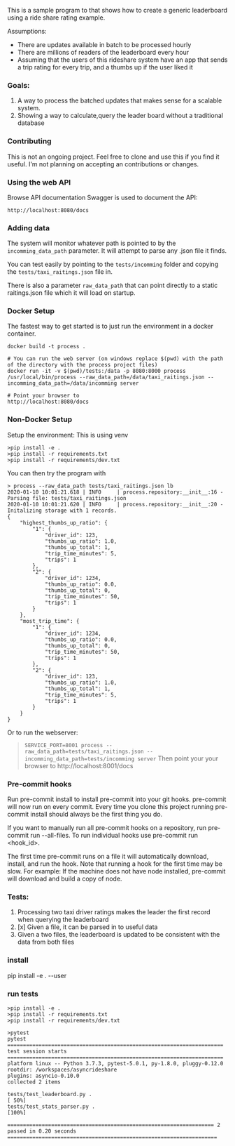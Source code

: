 This is a sample program to that shows how to create a generic leaderboard using a ride share rating example.

Assumptions:
* There are updates available in batch to be processed hourly
* There are millions of readers of the leaderboard every hour
* Assuming that the users of this rideshare system have an app that sends a trip rating for every trip, and 
a thumbs up if the user liked it

### Goals:

1. A way to process the batched updates that makes sense for a scalable system.
2. Showing a way to calculate,query the leader board without a traditional database

### Contributing
This is not an ongoing project. Feel free to clone and use this if you find it useful. I'm not planning on accepting an contributions or changes.

### Using the web API
Browse API documentation
Swagger is used to document the API:
```
http://localhost:8080/docs
```

### Adding data
The system will monitor whatever path is pointed to by the `incomming_data_path` parameter.  It will attempt to parse any .json file it finds.

You can test easily by pointing to the `tests/incomming` folder and copying the  `tests/taxi_raitings.json` file in.

There is also a parameter `raw_data_path` that can point directly to a static raitings.json file which it will load on startup.

### Docker Setup
The fastest way to get started is to just run the environment in a docker container.
```
docker build -t process .

# You can run the web server (on windows replace $(pwd) with the path of the directory with the process project files)
docker run -it -v $(pwd)/tests:/data -p 8080:8000 process /usr/local/bin/process --raw_data_path=/data/taxi_raitings.json --incomming_data_path=/data/incomming server

# Point your browser to
http://localhost:8080/docs
```

### Non-Docker Setup
Setup the environment: This is using venv
```
>pip install -e .
>pip install -r requirements.txt
>pip install -r requirements/dev.txt
```

You can then try the program with
```
> process --raw_data_path tests/taxi_raitings.json lb
2020-01-10 10:01:21.618 | INFO     | process.repository:__init__:16 - Parsing file: tests/taxi_raitings.json
2020-01-10 10:01:21.620 | INFO     | process.repository:__init__:20 - Initalizing storage with 1 records.
{
    "highest_thumbs_up_ratio": {
        "1": {
            "driver_id": 123,
            "thumbs_up_ratio": 1.0,
            "thumbs_up_total": 1,
            "trip_time_minutes": 5,
            "trips": 1
        },
        "2": {
            "driver_id": 1234,
            "thumbs_up_ratio": 0.0,
            "thumbs_up_total": 0,
            "trip_time_minutes": 50,
            "trips": 1
        }
    },
    "most_trip_time": {
        "1": {
            "driver_id": 1234,
            "thumbs_up_ratio": 0.0,
            "thumbs_up_total": 0,
            "trip_time_minutes": 50,
            "trips": 1
        },
        "2": {
            "driver_id": 123,
            "thumbs_up_ratio": 1.0,
            "thumbs_up_total": 1,
            "trip_time_minutes": 5,
            "trips": 1
        }
    }
}

```

Or to run the webserver:
>  `SERVICE_PORT=8001 process --raw_data_path=tests/taxi_raitings.json --incomming_data_path=tests/incomming server`
Then point your your browser to http://localhost:8001/docs

### Pre-commit hooks
Run pre-commit install to install pre-commit into your git hooks. pre-commit will now run on every commit. Every time you clone this project running pre-commit install should always be the first thing you do.

If you want to manually run all pre-commit hooks on a repository, run pre-commit run --all-files. To run individual hooks use pre-commit run <hook_id>.

The first time pre-commit runs on a file it will automatically download, install, and run the hook. Note that running a hook for the first time may be slow. For example: If the machine does not have node installed, pre-commit will download and build a copy of node.


### Tests:

1. Processing two taxi driver ratings makes the leader the first record when querying the leaderboard
2. [x] Given a file, it can be parsed in to useful data
3. Given a two files, the leaderboard is updated to be consistent with the data from both files
 
### install
pip install -e . --user


### run tests
```
>pip install -e .
>pip install -r requirements.txt
>pip install -r requirements/dev.txt

>pytest
pytest
===================================================================== test session starts =====================================================================
platform linux -- Python 3.7.3, pytest-5.0.1, py-1.8.0, pluggy-0.12.0
rootdir: /workspaces/asyncrideshare
plugins: asyncio-0.10.0
collected 2 items                                                                                                                                             

tests/test_leaderboard.py .                                                                                                                             [ 50%]
tests/test_stats_parser.py .                                                                                                                            [100%]

================================================================== 2 passed in 0.20 seconds ===================================================================
```
